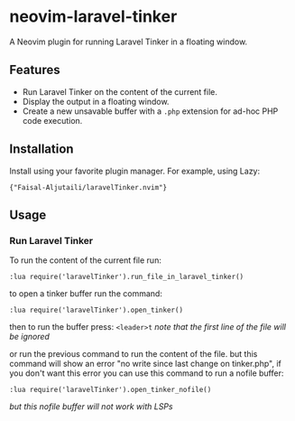 # neovim-laravel-tinker

A Neovim plugin for running Laravel Tinker in a floating window.

## Features

- Run Laravel Tinker on the content of the current file.
- Display the output in a floating window.
- Create a new unsavable buffer with a `.php` extension for ad-hoc PHP code execution.

## Installation

Install using your favorite plugin manager. For example, using Lazy:

    {"Faisal-Aljutaili/laravelTinker.nvim"}
    

## Usage
### Run Laravel Tinker
To run the content of the current file run:
```command
:lua require('laravelTinker').run_file_in_laravel_tinker()
```

to open a tinker buffer run the command:
```command
:lua require('laravelTinker').open_tinker()
```
then to run the buffer press:
```<leader>t```
*note that the first line of the file will be ignored*

or run the previous command to run the content of the file.
but this command will show an error "no write since last change on tinker.php",
if you don't want this error you can use this command to run a nofile buffer:
```command
:lua require('laravelTinker').open_tinker_nofile()
```
*but this nofile buffer will not work with LSPs*
